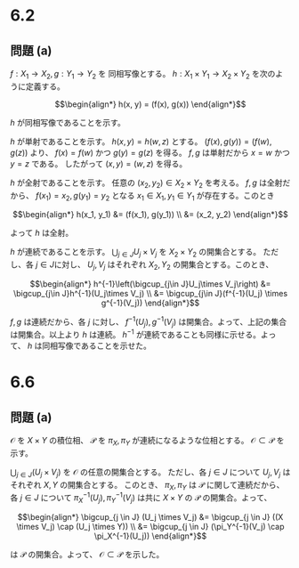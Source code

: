 # 6.2

## 問題 (a)

$f: X_1 \to X_2, g: Y_1 \to Y_2$ を 同相写像とする。 $h: X_1 \times Y_1 \to X_2 \times Y_2$ を次のように定義する。

$$\begin{align*} 
h(x, y) = (f(x), g(x))
\end{align*}$$

$h$ が同相写像であることを示す。

$h$ が単射であることを示す。 $h(x, y) = h(w, z)$ とする。
$(f(x), g(y)) = (f(w), g(z))$ より、 $f(x) = f(w)$ かつ $g(y) = g(z)$ を得る。
$f, g$ は単射だから $x = w$ かつ $y = z$ である。
したがって $(x, y) = (w, z)$ を得る。

$h$ が全射であることを示す。
任意の $(x_2, y_2) \in X_2 \times Y_2$ を考える。
$f, g$ は全射だから、 $f(x_1) = x_2, g(y_1) = y_2$ となる $x_1 \in X_1, y_1 \in Y_1$ が存在する。このとき

$$\begin{align*} 
h(x_1, y_1) &= (f(x_1), g(y_1)) \\
&= (x_2, y_2)
\end{align*}$$

よって $h$ は全射。

$h$ が連続であることを示す。 $\bigcup_{j\in J}U_j\times V_j$ を $X_2 \times Y_2$ の開集合とする。
ただし、各 $j\in J$に対し、 $U_j, V_j$ はそれぞれ $X_2, Y_2$ の開集合とする。このとき、

$$\begin{align*} 
h^{-1}\left(\bigcup_{j\in J}U_j\times V_j\right) &=
\bigcup_{j\in J}h^{-1}(U_j\times V_j) \\
&= \bigcup_{j\in J}(f^{-1}(U_j) \times g^{-1}(V_j))
\end{align*}$$

$f, g$ は連続だから、各 $j$ に対し、 $f^{-1}(U_j), g^{-1}(V_j)$ は開集合。よって、上記の集合は開集合。以上より $h$ は連続。
$h^{-1}$ が連続であることも同様に示せる。よって、 $h$ は同相写像であることを示せた。

# 6.6

## 問題 (a)

$\mathscr{O}$ を $X \times Y$ の積位相、 $\mathscr{P}$ を $\pi_X, \pi_Y$ が連続になるような位相とする。
$\mathscr{O} \subset \mathscr{P}$ を示す。

$\bigcup_{j \in J} (U_j \times V_j)$ を $\mathscr{O}$ の任意の開集合とする。 ただし、各 $j \in J$ について $U_j, V_j$ はそれぞれ $X, Y$ の開集合とする。
このとき、 $\pi_X, \pi_Y$ は $\mathscr{P}$ に関して連続だから、 各 $j \in J$ について $\pi_X^{-1}(U_j), \pi_Y^{-1}(V_j)$ は共に $X \times Y$ の $\mathscr{P}$ の開集合。よって、

$$\begin{align*}
\bigcup_{j \in J} (U_j \times V_j) &= \bigcup_{j \in J} ((X \times V_j) \cap (U_j \times Y)) \\
&= \bigcup_{j \in J} (\pi_Y^{-1}(V_j) \cap \pi_X^{-1}(U_j))
\end{align*}$$

は $\mathscr{P}$ の開集合。よって、 $\mathscr{O} \subset \mathscr{P}$ を示した。